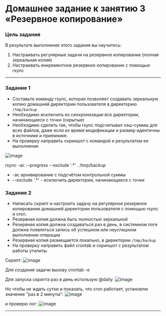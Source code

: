 # Домашнее задание к занятию 3 «Резервное копирование»

### Цель задания
В результате выполнения этого задания вы научитесь:
1. Настраивать регулярные задачи на резервное копирование (полная зеркальная копия)
2. Настраивать инкрементное резервное копирование с помощью rsync



------



### Задание 1
- Составьте команду rsync, которая позволяет создавать зеркальную копию домашней директории пользователя в директорию `/tmp/backup`
- Необходимо исключить из синхронизации все директории, начинающиеся с точки (скрытые)
- Необходимо сделать так, чтобы rsync подсчитывал хэш-суммы для всех файлов, даже если их время модификации и размер идентичны в источнике и приемнике.
- На проверку направить скриншот с командой и результатом ее выполнения

![image](https://github.com/svmarkst/netology-hw/assets/110044256/166b0975-8c1c-440d-b642-67dfdc094a0d)

rsync -ac --progress --exclude '.*' . /tmp/backup
- -ac архивирование с подсчётом контрольной суммы
- --exclude '.*' - исключить директории, начинающиеся с точки



### Задание 2
- Написать скрипт и настроить задачу на регулярное резервное копирование домашней директории пользователя с помощью rsync и cron.
- Резервная копия должна быть полностью зеркальной
- Резервная копия должна создаваться раз в день, в системном логе должна появляться запись об успешном или неуспешном выполнении операции
- Резервная копия размещается локально, в директории `/tmp/backup`
- На проверку направить файл crontab и скриншот с результатом работы утилиты.

Скрипт:
![image](https://github.com/svmarkst/netology-hw/assets/110044256/6d331ab5-0780-4d52-b090-dd664b07063e)

Для создания задачи вызову crontab -e

Для запуска скрипта раз в день использую @daily:
![image](https://github.com/svmarkst/netology-hw/assets/110044256/94de06ac-3b51-4c44-9495-953faed6f753)

Но чтобы не ждать сутки и показать, что cron работает, установлю значение "раз в 2 минуты":
![image](https://github.com/svmarkst/netology-hw/assets/110044256/7e50b392-df3e-4856-841d-80d3897a1d9d)

и проверю лог:
![image](https://github.com/svmarkst/netology-hw/assets/110044256/7e14a7b1-f20a-4f8d-856c-b2f5c19fc597)

---



